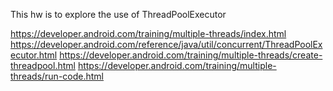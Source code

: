 This hw is to explore the use of ThreadPoolExecutor


https://developer.android.com/training/multiple-threads/index.html
https://developer.android.com/reference/java/util/concurrent/ThreadPoolExecutor.html
https://developer.android.com/training/multiple-threads/create-threadpool.html
https://developer.android.com/training/multiple-threads/run-code.html